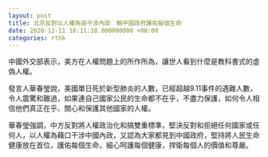 ```yaml
---
layout: post
title: 北京反對以人權為由干涉內政　稱中國政府護佑每個生命
date: 2020-12-11 16:11:18.000000000 +08:00
categories: rthk
---
```


中國外交部表示，美方在人權問題上的所作所為，讓世人看到什麼是教科書式的虛偽人權。

發言人華春瑩說，美國單日死於新型肺炎的人數，已經超越9.11事件的遇難人數，令人震驚和難過，如果連自己國家公民的生命都不在乎，不盡力保護，如何令人相信他們真正在乎、關心和保護其他國家的人權。

華春瑩強調，中方反對將人權政治化和搞雙重標準，堅決反對和拒絕任何國家或任何人，以人權為藉口干涉中國內政，又認為大家都見到中國政府，堅持將人民生命健康放在首位，護佑每個生命，細心呵護每個健康，捍衛每個人的價值和尊嚴。
